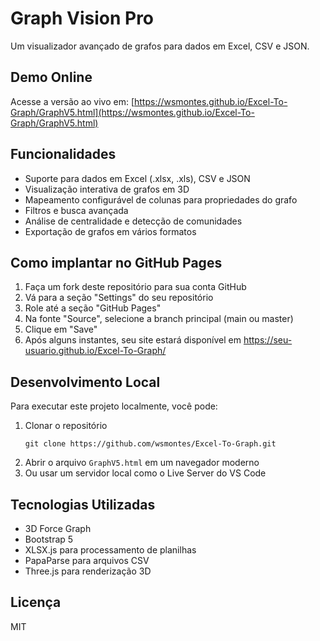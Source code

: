 # Graph Vision Pro

Um visualizador avançado de grafos para dados em Excel, CSV e JSON.

## Demo Online

Acesse a versão ao vivo em: [https://wsmontes.github.io/Excel-To-Graph/GraphV5.html](https://wsmontes.github.io/Excel-To-Graph/GraphV5.html)

## Funcionalidades

- Suporte para dados em Excel (.xlsx, .xls), CSV e JSON
- Visualização interativa de grafos em 3D
- Mapeamento configurável de colunas para propriedades do grafo
- Filtros e busca avançada
- Análise de centralidade e detecção de comunidades
- Exportação de grafos em vários formatos

## Como implantar no GitHub Pages

1. Faça um fork deste repositório para sua conta GitHub
2. Vá para a seção "Settings" do seu repositório
3. Role até a seção "GitHub Pages"
4. Na fonte "Source", selecione a branch principal (main ou master)
5. Clique em "Save"
6. Após alguns instantes, seu site estará disponível em https://seu-usuario.github.io/Excel-To-Graph/

## Desenvolvimento Local

Para executar este projeto localmente, você pode:

1. Clonar o repositório
   ```
   git clone https://github.com/wsmontes/Excel-To-Graph.git
   ```
2. Abrir o arquivo `GraphV5.html` em um navegador moderno
3. Ou usar um servidor local como o Live Server do VS Code

## Tecnologias Utilizadas

- 3D Force Graph
- Bootstrap 5
- XLSX.js para processamento de planilhas
- PapaParse para arquivos CSV
- Three.js para renderização 3D

## Licença

MIT
